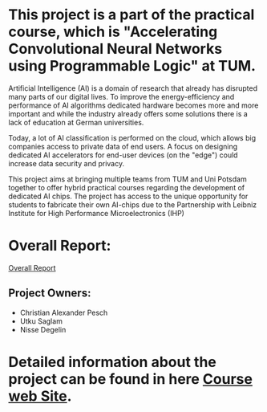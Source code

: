 # This project is a part of the practical course, which is "Accelerating Convolutional Neural Networks using Programmable Logic" at TUM.
Artificial Intelligence (AI) is a domain of research that already has disrupted many parts of our digital lives. To improve the energy-efficiency and performance of AI algorithms dedicated hardware becomes more and more important and while the industry already offers some solutions there is a lack of education at German universities.

Today, a lot of AI classification is performed on the cloud, which allows big companies access to private data of end users. A focus on designing dedicated AI accelerators for end-user devices (on the "edge") could increase data security and privacy.

This project aims at bringing multiple teams from TUM and Uni Potsdam together to offer hybrid practical courses regarding the development of dedicated AI chips. The project has access to the unique opportunity for students to fabricate their own AI-chips due to the Partnership with Leibniz Institute for High Performance Microelectronics (IHP)

# Overall Report:
[Overall Report](acc_report.pdf)


## Project Owners:
- Christian Alexander Pesch 
- Utku Saglam 
- Nisse Degelin
# Detailed information about the project can be found in here [Course web Site](https://www.ce.cit.tum.de/caps/lehre/ss23/praktika/accelerating-convolutional-neural-networks-using-programmable-logic/).